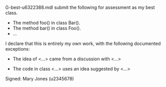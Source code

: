 G-best-u6322388.mdI submit the following for assessment as my best class.

* The method foo() in class Bar().
* The method bar() in class Foo().
* ...

I declare that this is entirely my own work, with the following documented exceptions:

* The idea of <...> came from a discussion with <...>

* The code in class <...> uses an idea suggested by <...>

Signed: Mary Jones (u2345678)
